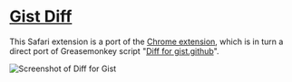 # [Gist Diff](https://raw.github.com/lhagan/GistDiff.safariextension/master/GistDiff.safariextz)

This Safari extension is a port of the [Chrome extension](https://github.com/NV/diff-for-gist.github), which is in turn a direct port of Greasemonkey script "[Diff for gist.github](https://github.com/ucnv/diff-for-gist.github)".

![Screenshot of Diff for Gist](http://userscripts.ru/js/diff-for-gist/gist-diff-chrome_small.png)
